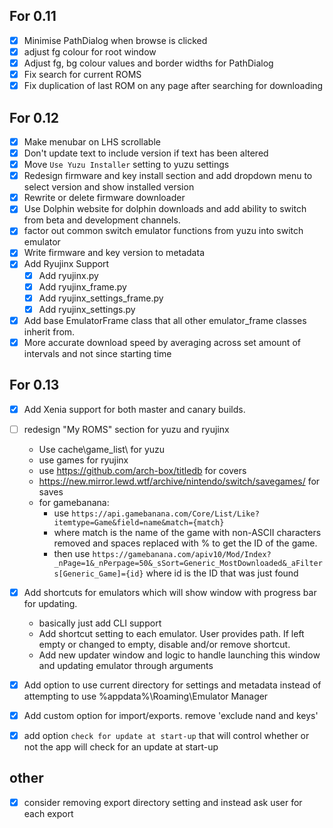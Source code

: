## For 0.11

- [x] Minimise PathDialog when browse is clicked
- [x] adjust fg colour for root window
- [x] Adjust fg, bg colour values and border widths for PathDialog
- [x] Fix search for current ROMS
- [x] Fix duplication of last ROM on any page after searching for downloading

## For 0.12

- [x] Make menubar on LHS scrollable 
- [x] Don't update text to include version if text has been altered
- [x] Move `Use Yuzu Installer` setting to yuzu settings
- [x] Redesign firmware and key install section and add dropdown menu to select version and show installed version
- [x] Rewrite or delete firmware downloader
- [x] Use Dolphin website for dolphin downloads and add ability to switch from beta and development channels.
- [x] factor out common switch emulator functions from yuzu into switch emulator 
- [x] Write firmware and key version to metadata
- [x] Add Ryujinx Support 
    - [x] Add ryujinx.py 
    - [x] Add ryujinx_frame.py
    - [x] Add ryujinx_settings_frame.py
    - [x] Add ryujinx_settings.py 
    
- [x] Add base EmulatorFrame class that all other emulator_frame classes inherit from.
- [x] More accurate download speed by averaging across set amount of intervals and not since starting time

## For 0.13
- [x] Add Xenia support for both master and canary builds. 
- [ ] redesign "My ROMS" section for yuzu and ryujinx

    - Use cache\game_list\ for yuzu
    - use games for ryujinx
    - use https://github.com/arch-box/titledb for covers
    - https://new.mirror.lewd.wtf/archive/nintendo/switch/savegames/ for saves
    - for gamebanana:
        - use `https://api.gamebanana.com/Core/List/Like?itemtype=Game&field=name&match={match}`
        - where match is the name of the game with non-ASCII characters removed and spaces replaced with % to get the ID of the game.
        - then use `https://gamebanana.com/apiv10/Mod/Index?_nPage=1&_nPerpage=50&_sSort=Generic_MostDownloaded&_aFilters[Generic_Game]={id}` where id is the ID that was just found 

     
- [x] Add shortcuts for emulators which will show window with progress bar for updating.
    - basically just add CLI support
    - Add shortcut setting to each emulator. User provides path. If left empty or changed to empty, disable and/or remove shortcut.
    - Add new updater window and logic to handle launching this window and updating emulator through arguments
- [x] Add option to use current directory for settings and metadata instead of attempting to use %appdata%\Roaming\Emulator Manager

- [x] Add custom option for import/exports. remove 'exclude nand and keys'
- [x] add option `check for update at start-up` that will control whether or not the app will check for an update at start-up

## other 

- [x] consider removing export directory setting and instead ask user for each export 


